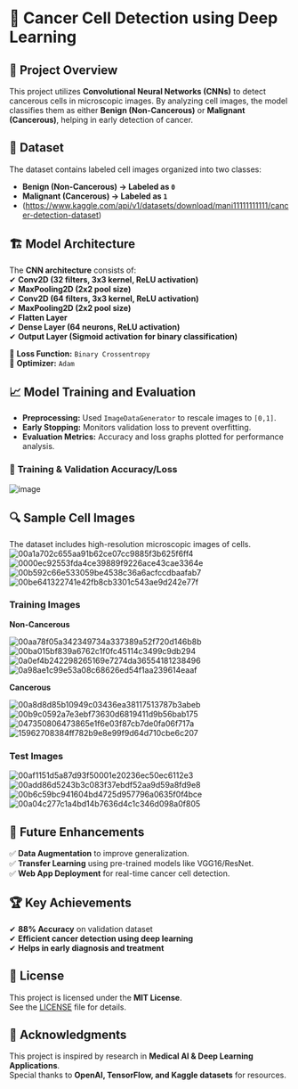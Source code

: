 # 🧬 Cancer Cell Detection using Deep Learning  

## 📌 Project Overview  
This project utilizes **Convolutional Neural Networks (CNNs)** to detect cancerous cells in microscopic images. By analyzing cell images, the model classifies them as either **Benign (Non-Cancerous)** or **Malignant (Cancerous)**, helping in early detection of cancer.  

## 🔬 Dataset  
The dataset contains labeled cell images organized into two classes:  
- **Benign (Non-Cancerous) → Labeled as `0`**  
- **Malignant (Cancerous) → Labeled as `1`**
- (https://www.kaggle.com/api/v1/datasets/download/mani11111111111/cancer-detection-dataset)

## 🏗 Model Architecture  
The **CNN architecture** consists of:  
✔ **Conv2D (32 filters, 3x3 kernel, ReLU activation)**  
✔ **MaxPooling2D (2x2 pool size)**  
✔ **Conv2D (64 filters, 3x3 kernel, ReLU activation)**  
✔ **MaxPooling2D (2x2 pool size)**  
✔ **Flatten Layer**  
✔ **Dense Layer (64 neurons, ReLU activation)**  
✔ **Output Layer (Sigmoid activation for binary classification)**  

📌 **Loss Function:** `Binary Crossentropy`  
📌 **Optimizer:** `Adam`  

## 📈 Model Training and Evaluation  
- **Preprocessing:** Used `ImageDataGenerator` to rescale images to `[0,1]`.  
- **Early Stopping:** Monitors validation loss to prevent overfitting.  
- **Evaluation Metrics:** Accuracy and loss graphs plotted for performance analysis.  

### 🔹 **Training & Validation Accuracy/Loss**  
![image](https://github.com/user-attachments/assets/a28c4bf6-bfd4-45b8-95f4-d4b93cb05ca9)
## 🔍 Sample Cell Images  
The dataset includes high-resolution microscopic images of cells.  
![00a1a702c655aa91b62ce07cc9885f3b625f6ff4](https://github.com/user-attachments/assets/00e03a6c-841a-4778-b5a8-82ec34f20a46)
![0000ec92553fda4ce39889f9226ace43cae3364e](https://github.com/user-attachments/assets/74331153-0d52-4576-b79b-63bb6d8441b5)
![00b592c66e533059be4538c36a6acfccdbaafab7](https://github.com/user-attachments/assets/9eff1710-d402-40c4-833a-90a921fb49e2)
![00be641322741e42fb8cb3301c543ae9d242e77f](https://github.com/user-attachments/assets/9170ddd6-ae97-4b50-abfa-d0ca2684db29)


### **Training Images**  
**Non-Cancerous**

![00aa78f05a342349734a337389a52f720d146b8b](https://github.com/user-attachments/assets/a0043252-1ae2-407f-a061-72234b23108d)
![00ba015bf839a6762c1f0fc45114c3499c9db294](https://github.com/user-attachments/assets/f0cc6028-dd5e-4278-b7d2-ebf1b006474c)
![0a0ef4b242298265169e7274da36554181238496](https://github.com/user-attachments/assets/1bbcc18c-be18-4288-ae50-7d81a3797a05)
![0a98ae1c99e53a08c68626ed54f1aa239614eaaf](https://github.com/user-attachments/assets/cbb4a606-5ff4-4d5a-9b26-5f4c3f97f8be)

**Cancerous**

![00a8d8d85b10949c03436ea38117513787b3abeb](https://github.com/user-attachments/assets/76383b5b-5b21-4ef8-a212-04e6f8aa2d63)
![00b9c0592a7e3ebf73630d6819411d9b56bab175](https://github.com/user-attachments/assets/d2f754c0-4da2-4b23-9a28-aef81437eaaf)
![047350806473865e1f6e03f87cb7de0fa06f717a](https://github.com/user-attachments/assets/ec6f0cd6-e7c0-4fa2-b6da-3939fff8ffd8)
![15962708384ff782b9e8e99f9d64d710cbe6c207](https://github.com/user-attachments/assets/7f77b04c-7267-4a40-965b-b7a09d93dfc1)


### **Test Images**  
![00af1151d5a87d93f50001e20236ec50ec6112e3](https://github.com/user-attachments/assets/02685e3d-71f4-4112-8c46-7ead28e4f7d0)
![00add86d5243b3c083f37ebdf52aa9d59a8fd9e8](https://github.com/user-attachments/assets/b6aef3b1-68ea-41ed-b3d5-4fa3e075bb92)
![00b6c59bc941604bd4725d957796a0635f0f4bce](https://github.com/user-attachments/assets/19278773-0276-46a4-9a78-c8bc779e0517)
![00a04c277c1a4bd14b7636d4c1c346d098a0f805](https://github.com/user-attachments/assets/148cb74c-4f70-44e2-99f7-268b956488b7)


## 🚀 Future Enhancements  
✅ **Data Augmentation** to improve generalization.  
✅ **Transfer Learning** using pre-trained models like VGG16/ResNet.  
✅ **Web App Deployment** for real-time cancer cell detection.  


## 🏆 Key Achievements  
✔ **88% Accuracy** on validation dataset  
✔ **Efficient cancer detection using deep learning**  
✔ **Helps in early diagnosis and treatment**  
## 📜 License  
This project is licensed under the **MIT License**.  
See the [LICENSE](LICENSE) file for details.
 
## 🤝 Acknowledgments  
This project is inspired by research in **Medical AI & Deep Learning Applications**.  
Special thanks to **OpenAI, TensorFlow, and Kaggle datasets** for resources.  

